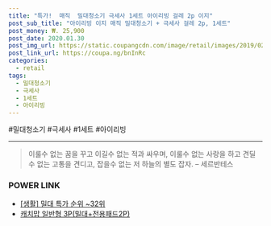 ```yaml
--- 
title: "특가!  매직  밀대청소기 극세사 1세트 아이리빙 걸레 2p 이지" 
post_sub_title: "아이리빙 이지 매직 밀대청소기 + 극세사 걸레 2p, 1세트" 
post_money: ₩. 25,900 
post_date: 2020.01.30 
post_img_url: https://static.coupangcdn.com/image/retail/images/2019/02/21/13/0/7d3e37bc-c0b3-4a9c-b255-bda938da8b37.jpg 
post_link_url: https://coupa.ng/bnInRc 
categories: 
  - retail 
tags: 
  - 밀대청소기 
  - 극세사 
  - 1세트 
  - 아이리빙 
--- 
```

  #밀대청소기 #극세사 #1세트 #아이리빙 
<hr> 

> 이룰수 없는 꿈을 꾸고 이길수 없는 적과 싸우며, 이룰수 없는 사랑을 하고 견딜 수 없는 고통을 견디고, 잡을수 없는 저 하늘의 별도 잡자. – 세르반테스 


### POWER LINK

* <a href="https://blog.naver.com/sakai111/221789778841" target="_blank"> [생활] 밀대 특가 순위 ~32위</a>
* <a href="https://blog.naver.com/fasyy4321/221790480775" target="_blank">캐치맙 일반형 3P(밀대+전용패드2P)</a>
